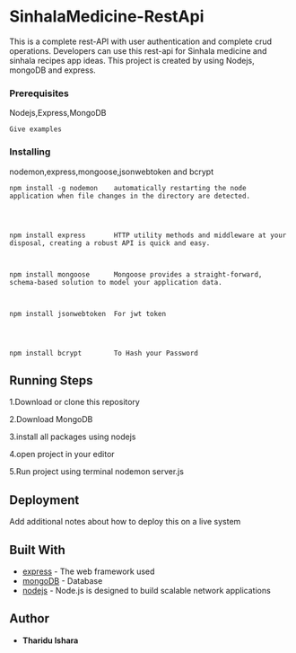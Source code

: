 # SinhalaMedicine-RestApi

This is a complete rest-API with user authentication and complete crud operations.
Developers can use this rest-api for Sinhala medicine and sinhala recipes app ideas.
This project is created by using Nodejs, mongoDB and express.


### Prerequisites

Nodejs,Express,MongoDB

```
Give examples
```

### Installing

nodemon,express,mongoose,jsonwebtoken and bcrypt



```
npm install -g nodemon    automatically restarting the node application when file changes in the directory are detected.




npm install express       HTTP utility methods and middleware at your disposal, creating a robust API is quick and easy.



npm install mongoose      Mongoose provides a straight-forward, schema-based solution to model your application data.



npm install jsonwebtoken  For jwt token




npm install bcrypt        To Hash your Password
```


## Running Steps
1.Download or clone this repository



2.Download MongoDB



3.install all packages using nodejs



4.open project in your editor



5.Run project using terminal 
      nodemon server.js
      
      


## Deployment

Add additional notes about how to deploy this on a live system

## Built With

* [express](https://expressjs.com/) - The web framework used
* [mongoDB](https://mongodb.com/) - Database
* [nodejs](https://nodejs.org/en/) -  Node.js is designed to build scalable network applications

## Author
* **Tharidu Ishara**

    







